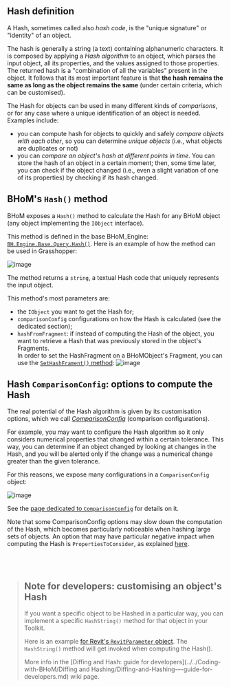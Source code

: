 ## Hash definition

A Hash, sometimes called also _hash code_, is the "unique signature" or "identity" of an object.

The hash is generally a string (a text) containing alphanumeric characters. It is composed by applying a _Hash algorithm_ to an object, which parses the input object, all its properties, and the values assigned to those properties. The returned hash is a "combination of all the variables" present in the object. It follows that its most important feature is that **the hash remains the same as long as the object remains the same** (under certain criteria, which can be customised).

The Hash for objects can be used in many different kinds of _comparisons_, or for any case where a unique identification of an object is needed. Examples include:
- you can compute hash for objects to quickly and safely _compare objects with each other_, so you can determine _unique objects_ (i.e., what objects are duplicates or not)
- you can _compare an object's hash at different points in time_. You can store the hash of an object in a certain moment; then, some time later, you can check if the object changed (i.e., even a slight variation of one of its properties) by checking if its hash changed.


## BHoM's `Hash()` method

BHoM exposes a `Hash()` method to calculate the Hash for any BHoM object (any object implementing the `IObject` interface).


This method is defined in the base BHoM_Engine: [`BH.Engine.Base.Query.Hash()`](https://github.com/BHoM/BHoM_Engine/blob/6cf19b04a34803fcdc904bdfaaab3245f5869514/BHoM_Engine/Query/Hash.cs#L47-L52). Here is an example of how the method can be used in Grasshopper:

![image](https://user-images.githubusercontent.com/6352844/145988611-bd7df512-48d8-4aa5-99a1-830f51991a40.png)

The method returns a `string`, a textual Hash code that uniquely represents the input object.

This method's most parameters are:
- the `IObject` you want to get the Hash for;
- `comparisonConfig` configurations on how the Hash is calculated (see the dedicated section);
- `hashFromFragment`: if instead of computing the Hash of the object, you want to retrieve a Hash that was previously stored in the object's Fragments.  
  In order to set the HashFragment on a BHoMObject's Fragment, you can use the [`SetHashFrament()` method](https://github.com/BHoM/BHoM_Engine/blob/main/BHoM_Engine/Modify/SetHashFragment.cs): ![image](https://user-images.githubusercontent.com/6352844/145989383-600d33fe-fefa-4e13-b8e8-22c3d2c54d2a.png)




## Hash `ComparisonConfig`: options to compute the Hash

The real potential of the Hash algorithm is given by its customisation options, which we call [_ComparisonConfig_](Configuring-objects-comparison-(ComparisonConfig).md) (comparison configurations).

For example, you may want to configure the Hash algorithm so it only considers numerical properties that changed within a certain tolerance. This way, you can determine if an object changed by looking at changes in the Hash, and you will be alerted only if the change was a numerical change greater than the given tolerance.

For this reasons, we expose many configurations in a `ComparisonConfig` object:

![image](https://user-images.githubusercontent.com/6352844/146352031-edcebdcc-b6db-49d1-8a1b-903c1c2ae6ce.png)

See the [page dedicated to `ComparisonConfig`](Configuring-objects-comparison-(ComparisonConfig).md) for details on it.

Note that some ComparisonConfig options may slow down the computation of the Hash, which becomes particularly noticeable when hashing large sets of objects. An option that may have particular negative impact when computing the Hash is `PropertiesToConsider`, as explained [here](Configuring-objects-comparison-(ComparisonConfig).md#note-hash-performance-when-using-propertiestoconsider).

<br></br>

> ## Note for developers: customising an object's Hash
>
> If you want a specific object to be Hashed in a particular way, you can implement a specific `HashString()` method for that object in your Toolkit.
> 
> Here is an example [for Revit's `RevitParameter` object](https://github.com/BHoM/Revit_Toolkit/blob/main/Revit_Engine/Query/HashString.cs). The `HashString()` method will get invoked when computing the Hash(). 
>
> More info in the [Diffing and Hash: guide for developers](../../Coding-with-BHoM/Diffing and Hashing/Diffing-and-Hashing-–-guide-for-developers.md) wiki page.